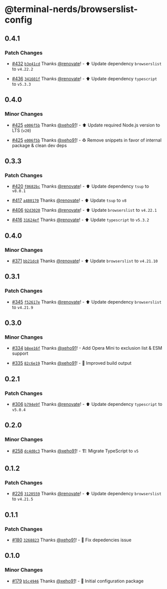 # @terminal-nerds/browserslist-config<!-- markdownlint-disable line-length list-marker-space no-duplicate-heading ul-style -->

## 0.4.1

### Patch Changes

-   [#432](https://github.com/terminal-nerds/configs/pull/432) [`b3e41cd`](https://github.com/terminal-nerds/configs/commit/b3e41cd21d01a4f8d5f13bf72cadb442270b7cb7) Thanks [@renovate](https://github.com/apps/renovate)! - ⬆️ Update dependency `browserslist` to `v4.22.2`

-   [#436](https://github.com/terminal-nerds/configs/pull/436) [`341601f`](https://github.com/terminal-nerds/configs/commit/341601f09a7d4b2139bef6bdf8b94e6b2f18c9e2) Thanks [@renovate](https://github.com/apps/renovate)! - ⬆️ Update dependency `typescript` to `v5.3.3`

## 0.4.0

### Minor Changes

-   [#425](https://github.com/terminal-nerds/configs/pull/425) [`e006f5b`](https://github.com/terminal-nerds/configs/commit/e006f5b96ecca76711cddf7f9c6012e4298a9737) Thanks [@xeho91](https://github.com/xeho91)! - ⬆️ Update required Node.js version to LTS (`v20`)

-   [#425](https://github.com/terminal-nerds/configs/pull/425) [`e006f5b`](https://github.com/terminal-nerds/configs/commit/e006f5b96ecca76711cddf7f9c6012e4298a9737) Thanks [@xeho91](https://github.com/xeho91)! - ♻ Remove snippets in favor of internal package & clean dev deps

## 0.3.3

### Patch Changes

-   [#420](https://github.com/terminal-nerds/configs/pull/420) [`f0682bc`](https://github.com/terminal-nerds/configs/commit/f0682bcacf603627398223cdeb4bc0f41a2066c0) Thanks [@renovate](https://github.com/apps/renovate)! - ⬆️ Update dependency `tsup` to `v8.0.1`

-   [#417](https://github.com/terminal-nerds/configs/pull/417) [`a480170`](https://github.com/terminal-nerds/configs/commit/a48017079050fc615134c47bdf29c0413d355055) Thanks [@renovate](https://github.com/apps/renovate)! - ⬆️ Update `tsup` to `v8`

-   [#406](https://github.com/terminal-nerds/configs/pull/406) [`92d3020`](https://github.com/terminal-nerds/configs/commit/92d30206f68f22a1d0db6234675564eb4c38dd44) Thanks [@renovate](https://github.com/apps/renovate)! - ⬆️ Update `browserslist` to `v4.22.1`

-   [#416](https://github.com/terminal-nerds/configs/pull/416) [`31624ef`](https://github.com/terminal-nerds/configs/commit/31624efaea68d25de289321177603951b41686e6) Thanks [@renovate](https://github.com/apps/renovate)! - ⬆️ Update `typescript` to `v5.3.2`

## 0.4.0

### Minor Changes

-   [#371](https://github.com/terminal-nerds/configs/pull/371) [`bb21dc8`](https://github.com/terminal-nerds/configs/commit/bb21dc87618d0b671becbcd3e561b49359e23a1d) Thanks [@renovate](https://github.com/apps/renovate)! - ⬆️ Update `browserslist` to `v4.21.10`

## 0.3.1

### Patch Changes

-   [#345](https://github.com/terminal-nerds/configs/pull/345) [`f52617e`](https://github.com/terminal-nerds/configs/commit/f52617e7e82c4f84266fb28bf8788d17f2049ce4) Thanks [@renovate](https://github.com/apps/renovate)! - ⬆️ Update dependency `browserslist` to `v4.21.9`

## 0.3.0

### Minor Changes

-   [#334](https://github.com/terminal-nerds/configs/pull/334) [`b8ee16f`](https://github.com/terminal-nerds/configs/commit/b8ee16f323da304431bd505b581d440094464b0b) Thanks [@xeho91](https://github.com/xeho91)! - Add Opera Mini to exclusion list & ESM support

-   [#335](https://github.com/terminal-nerds/configs/pull/335) [`82c6e19`](https://github.com/terminal-nerds/configs/commit/82c6e19f5cd0db2b00f75ce4fccac8fa43d4777e) Thanks [@xeho91](https://github.com/xeho91)! - 🔧 Improved build output

## 0.2.1

### Patch Changes

-   [#306](https://github.com/terminal-nerds/configs/pull/306) [`b794e9f`](https://github.com/terminal-nerds/configs/commit/b794e9f973d4b5654d4250891a8c353fbbc78934) Thanks [@renovate](https://github.com/apps/renovate)! - ⬆️ Update dependency `typescript` to `v5.0.4`

## 0.2.0

### Minor Changes

-   [#258](https://github.com/terminal-nerds/configs/pull/258) [`dc4d0c3`](https://github.com/terminal-nerds/configs/commit/dc4d0c33897508fe665e099c1ab939484bb5dd85) Thanks [@xeho91](https://github.com/xeho91)! - 🏗 Migrate TypeScript to `v5`

## 0.1.2

### Patch Changes

-   [#226](https://github.com/terminal-nerds/configs/pull/226) [`3120559`](https://github.com/terminal-nerds/configs/commit/31205596ce985886cdac71d5f5aff86ce52920f8) Thanks [@renovate](https://github.com/apps/renovate)! - ⬆️ Update dependency `browserslist` to `v4.21.5`

## 0.1.1

### Patch Changes

-   [#180](https://github.com/terminal-nerds/configs/pull/180) [`3268823`](https://github.com/terminal-nerds/configs/commit/326882328021d44f6a1fb8e0015473d7525715ec) Thanks [@xeho91](https://github.com/xeho91)! - 🐛 Fix depedencies issue

## 0.1.0

### Minor Changes

-   [#179](https://github.com/terminal-nerds/configs/pull/179) [`b5c4946`](https://github.com/terminal-nerds/configs/commit/b5c4946179c16150fb30a97df1b3f7597eda621b) Thanks [@xeho91](https://github.com/xeho91)! - 🎉 Initial configuration package
